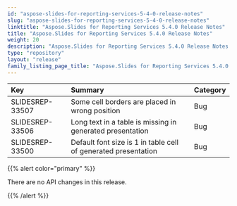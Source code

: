 ```yaml
---
id: "aspose-slides-for-reporting-services-5-4-0-release-notes"
slug: "aspose-slides-for-reporting-services-5-4-0-release-notes"
linktitle: "Aspose.Slides for Reporting Services 5.4.0 Release Notes"
title: "Aspose.Slides for Reporting Services 5.4.0 Release Notes"
weight: 20
description: "Aspose.Slides for Reporting Services 5.4.0 Release Notes – the latest updates and fixes."
type: "repository"
layout: "release"
family_listing_page_title: "Aspose.Slides for Reporting Services 5.4.0 Release Notes"
---
```


|**Key** |**Summary** |**Category** |
| :- | :- | :- |
|SLIDESREP-33507 |Some cell borders are placed in wrong position |Bug |
|SLIDESREP-33506 |Long text in a table is missing in generated presentation |Bug |
|SLIDESREP-33500 |Default font size is 1 in table cell of generated presentation |Bug |
{{% alert color="primary" %}} 

There are no API changes in this release.

{{% /alert %}}
